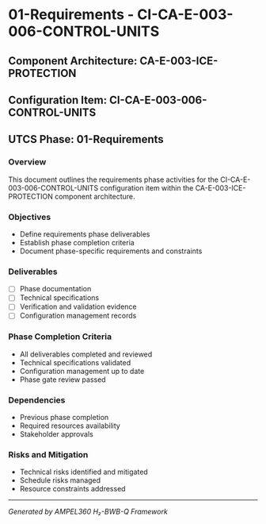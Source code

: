 # 01-Requirements - CI-CA-E-003-006-CONTROL-UNITS

## Component Architecture: CA-E-003-ICE-PROTECTION
## Configuration Item: CI-CA-E-003-006-CONTROL-UNITS
## UTCS Phase: 01-Requirements

### Overview
This document outlines the requirements phase activities for the CI-CA-E-003-006-CONTROL-UNITS configuration item within the CA-E-003-ICE-PROTECTION component architecture.

### Objectives
- Define requirements phase deliverables
- Establish phase completion criteria
- Document phase-specific requirements and constraints

### Deliverables
- [ ] Phase documentation
- [ ] Technical specifications
- [ ] Verification and validation evidence
- [ ] Configuration management records

### Phase Completion Criteria
- All deliverables completed and reviewed
- Technical specifications validated
- Configuration management up to date
- Phase gate review passed

### Dependencies
- Previous phase completion
- Required resources availability
- Stakeholder approvals

### Risks and Mitigation
- Technical risks identified and mitigated
- Schedule risks managed
- Resource constraints addressed

---
*Generated by AMPEL360 H₂-BWB-Q Framework*
